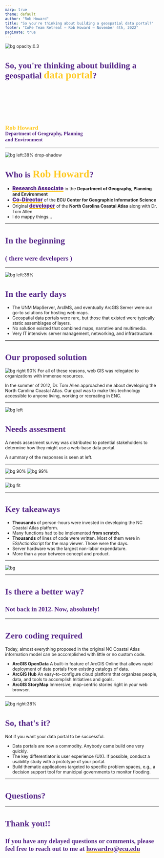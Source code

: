 ```yaml
---
marp: true
theme: default
author: "Rob Howard"
title: "So you're thinking about building a geospatial data portal?"
footer: "CoPe Team Retreat — Rob Howard — November 4th, 2022"
paginate: true
---
```


<style>
    :root {
        font-family: Quattrocento;
    }

    a {
        color: #592A8A;
        text-decoration: underline solid #FEC923 0.2em;
    }

    strong {
        color: #592A8A;
        font-size: 1.2em;
        font-weight: 900;
        text-decoration: underline solid #FEC923 0.2em;
    }

    strong.tag {
        color: #FFFFFF;
        background-color: #FEC923;
        border-radius: 2px 18px 4px 18px;
        padding: 4px 8px 4px 8px;
    }

    em {
        font-style: normal;
        font-weight: bold;
    }

    h1, h2, h3, h4, h5, h6 {
        color: #592A8A;
        font-family: Oswald !important;
    }

    h1 > strong,
    h2 > strong,
    h3 > strong,
    h4 > strong,
    h5 > strong,
    h6 > strong {
        color: #FEC923 !important;
        background-color: transparent !important;
        font-family: Oswald !important;
        font-size: 1.2em;
        line-height: 0.9em;
        text-decoration: none;
    }

    ul li::before {

    }

    ol > li::marker {

    }

    section.masthead {
        padding-left: 15%;
        padding-right: 15%;
        /* padding-top: 15%; */
        text-align: center;
    }

    section.masthead h1 {
        font-size: 2.25em;
    }

    section.masthead h1 strong,
    section.masthead h2 strong,
    section.masthead h3 strong,
    section.masthead h4 strong,
    section.masthead h5 strong,
    section.masthead h6 strong {
          padding: none !important;
          text-shadow:
           -1px -1px 0 #592A8A,  
            1px -1px 0 #592A8A,
           -1px  1px 0 #592A8A,
            1px  1px 0 #592A8A;
    }

    section.no-footer footer {
        display: none !important;
    }

    section.section-purple {
        background-color: #592A8A;
    }

    section.section-purple h1 {
        color: #FFF;
        font-size: 4em;
        text-align: center;
    }

    section.section-purple h2 {
        color: #FFF;
        font-size: 2em;
        font-style: italic;
        text-align: center;
    }

    section.section-purple footer {
        display: none;
    }

    section.thank-you h1 {
        font-size: 4em;
        text-align: center;
    }

    section.thank-you h2 {
        font-size: 2em;
        text-align: center;
    }

    section.thank-you footer {
        display: none;
    }
</style>

<!-- _paginate: false -->
<!-- _class: masthead no-footer -->
![bg opacity:0.3](./images/ncca_beach.jpg)
# So, you're thinking about building a geospatial __data portal__?
### <br><br><br><br><br>
### __Rob Howard__<br>Department of Geography, Planning<br>and Environment

---
<!-- _class: no-footer -->
![bg left:38% drop-shadow](./images/me.jpg)
# Who is __Rob Howard__?
* __Research Associate__ in the _Department of Geography, Planning and Environment_
* __Co-Director__ of the _ECU Center for Geographic Information Science_
* Original __developer__ of the _North Carolina Coastal Atlas_ along with Dr. Tom Allen
* I do mappy things...

<!-- ---
# The __game plan__
1) In the beginning...
1) ArcGIS Online, OpenData, Hubs and more...
1)   -->

---
<!-- _class: section-purple -->
# In the beginning
## ( there were developers )

---
![bg left:38%](./images/gis_split.png)
# In the early days
* The UNM MapServer, ArcIMS, and eventually ArcGIS Server were our go-to solutions for hosting web maps. 
* Geospatial data portals were rare, but those that existed were typically static assemblages of layers.
* No solution existed that combined maps, narrative and multimedia.
* Very IT intensive: server management, networking, and infrastructure. 

---
# Our proposed solution
![bg right 90%](./images/ncca_logoswarm.png)
For all of these reasons, web GIS was relegated to organizations with immense resources.

In the summer of 2012, Dr. Tom Allen approached me about developing the North Carolina Coastal Atlas. Our goal was to make this technology accessible to anyone living, working or recreating in ENC.

---
![bg left](./images/ncca_needs.png)
# Needs assesment
A needs assesment survey was distributed to potential stakeholders to determine how they might use a web-base data portal.

A summary of the responses is seen at left.

---
<!-- _class: no-footer -->
![bg 90%](./images/ncca_homepage.jpg)
![bg 99%](./images/ncca_catalog.jpg)

---
<!-- _class: no-footer -->
![bg fit](./images/ncca_flowchart.png)

---

# Key takeaways
* _Thousands_ of person-hours were invested in developing the NC Coastal Atlas platform.
* Many functions had to be implemented _from scratch_. 
* _Thousands_ of lines of code were written. Most of them were in ES/ActionScript for the map viewer. Those were the days.
* Server hardware was the largest non-labor expendature.
* More than a year between concept and product.

---
<!-- _class: no-footer -->
![bg](./images/ncca_beach.jpg)

---
<!-- _class: section-purple -->
# Is there a better way?
## Not back in 2012. Now, absolutely!
---
# Zero coding required
Today, almost everything proposed in the original NC Coastal Atlas information model can be accomplished with little or no custom code.
* _ArcGIS OpenData_
  A built-in feature of ArcGIS Online that allows rapid deployment of data portals from existing catalogs of data.
* _ArcGIS Hub_
  An easy-to-configure cloud platform that organizes people, data, and tools to accomplish Initiatives and goals.
* _ArcGIS StoryMap_
  Immersive, map-centric stories right in your web browser.

---
![bg right:38%](./images/MapPinIntheDesert_Half.png)
# So, that's it?
Not if you want your data portal to be successful.
* Data portals are now a commodity. Anybody came build one very quickly.
* The key differentiator is user experience (UX). If possible, conduct a usability study with a prototype of your portal.
* Build thematic applications targeted to specific problem spaces, e.g., a decision support tool for municipal governments to monitor flooding.

---
<!-- _class: section-purple -->
# Questions?

---
<!-- _class: thank-you -->
# Thank you!!
## If you have any delayed questions or comments, please feel free to reach out to me at howardro@ecu.edu